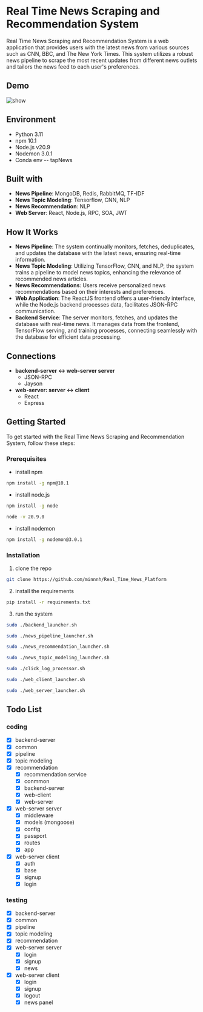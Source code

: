 # Real Time News Scraping and Recommendation System
Real Time News Scraping and Recommendation System is a web application that provides users with the latest news from various sources such as CNN, BBC, and The New York Times. This system utilizes a robust news pipeline to scrape the most recent updates from different news outlets and tailors the news feed to each user's preferences.

## Demo
![show](./img/show2.gif)
## Environment
- Python 3.11
- npm 10.1
- Node.js v20.9
- Nodemon 3.0.1
- Conda env -- tapNews

## Built with
- __News Pipeline__: MongoDB, Redis, RabbitMQ, TF-IDF
- __News Topic Modeling__: Tensorflow, CNN, NLP
- __News Recommendation__: NLP
- __Web Server__: React, Node.js, RPC, SOA, JWT

## How It Works
- __News Pipeline__: The system continually monitors, fetches, deduplicates, and updates the database with the latest news, ensuring real-time information.
- __News Topic Modeling__: Utilizing TensorFlow, CNN, and NLP, the system trains a pipeline to model news topics, enhancing the relevance of recommended news articles.
- __News Recommendations__: Users receive personalized news recommendations based on their interests and preferences.
- __Web Application__: The ReactJS frontend offers a user-friendly interface, while the Node.js backend processes data, facilitates JSON-RPC communication.
- __Backend Service__: The server monitors, fetches, and updates the database with real-time news. It manages data from the frontend, TensorFlow serving, and training processes, connecting seamlessly with the database for efficient data processing.

## Connections
- __backend-server <-> web-server server__
    - JSON-RPC
    - Jayson
- __web-server: server <-> client__
    - React
    - Express

## Getting Started
To get started with the Real Time News Scraping and Recommendation System, follow these steps:

### Prerequisites
- install npm  
```sh
npm install -g npm@10.1
```
- install node.js  
```sh
npm install -g node
```
```sh
node -v 20.9.0
```
- install nodemon  
```sh
npm install -g nodemon@3.0.1
```

### Installation
1. clone the repo  
```sh
git clone https://github.com/minnnh/Real_Time_News_Platform
```
2. install the requirements  
```sh
pip install -r requirements.txt
```
3. run the system  
```sh
sudo ./backend_launcher.sh
```
```sh
sudo ./news_pipeline_launcher.sh
```
```sh
sudo ./news_recommendation_launcher.sh
```
```sh
sudo ./news_topic_modeling_launcher.sh
```
```sh
sudo ./click_log_processor.sh  
```
```sh
sudo ./web_client_launcher.sh
```
```sh
sudo ./web_server_launcher.sh
```

## Todo List
### coding
- [x] backend-server
- [x] common
- [x] pipeline
- [x] topic modeling
- [x] recommendation
    - [x] recommendation service
    - [x] conmmon
    - [x] backend-server
    - [x] web-client
    - [x] web-server 
- [x] web-server server
	- [x] middleware 
    - [x] models (mongoose)
    - [x] config
	- [x] passport
	- [x] routes
    - [x] app
- [x] web-server client
	- [x] auth
	- [x] base
	- [x] signup
	- [x] login

### testing
- [x] backend-server
- [x] common
- [x] pipeline
- [x] topic modeling
- [x] recommendation
- [x] web-server server
    - [x] login
    - [x] signup
    - [x] news
- [x] web-server client
    - [x] login
    - [x] signup
    - [x] logout
    - [x] news panel